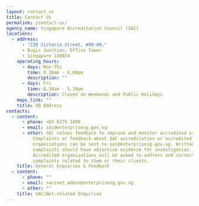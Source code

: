 ```yaml
---
layout: contact_us
title: Contact Us
permalink: /contact-us/
agency_name: Singapore Accreditation Council (SAC)
locations:
  - address:
      - "230 Victoria Street, #09-00,"
      - Bugis Junction, Office Tower
      - Singapore 188024
    operating_hours:
      - days: Mon-Thu
        time: 8.30am - 6.00pm
        description: ""
      - days: Fri
        time: 8.30am - 5.30pm
        description: Closed on Weekends and Public Holidays
    maps_link: ""
    title: HQ Address
contacts:
  - content:
      - phone: +65 6279 1800
      - email: sac@enterprisesg.gov.sg
      - other: SAC values feedback to improve and monitor accredited organizations.
          Complaints or feedback about SAC accreditation or accredited
          organizations can be sent to sac@enterprisesg.gov.sg. Written
          complaints should have objective evidence for investigation.
          Accredited organizations will be asked to address and correct
          complaints related to them or their clients.
    title: General Enquiries & Feedback
  - content:
      - phone: ""
      - email: sacinet_admin@enterprisesg.gov.sg
      - other: ""
    title: SACiNet-related Enquiries
---
```

